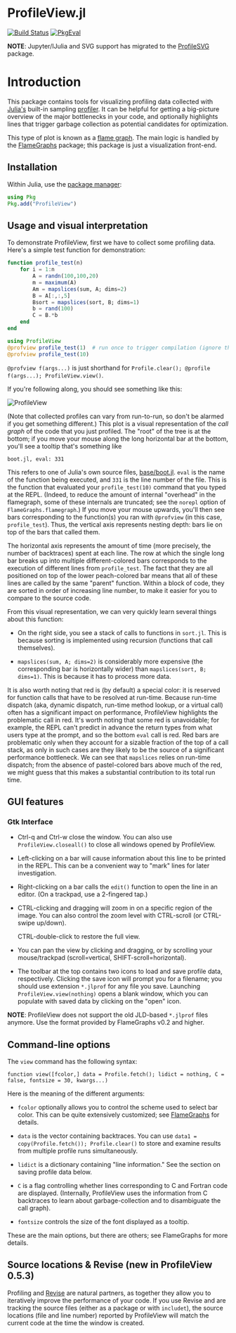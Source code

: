 # ProfileView.jl

[![Build Status](https://travis-ci.org/timholy/ProfileView.jl.svg)](https://travis-ci.org/timholy/ProfileView.jl)
[![PkgEval][pkgeval-img]][pkgeval-url]

**NOTE**: Jupyter/IJulia and SVG support has migrated to the [ProfileSVG](https://github.com/timholy/ProfileSVG.jl) package.

# Introduction

This package contains tools for visualizing profiling data collected with [Julia's][Julia] built-in sampling [profiler][Profiling]. It can be helpful for getting a big-picture overview of the major bottlenecks in your code, and optionally highlights lines that trigger garbage collection as potential candidates for optimization.

This type of plot is known as a [flame graph](https://github.com/brendangregg/FlameGraph).
The main logic is handled by the [FlameGraphs][FlameGraphs] package; this package is just a visualization front-end.

## Installation

Within Julia, use the [package manager][pkg]:
```julia
using Pkg
Pkg.add("ProfileView")
```

## Usage and visual interpretation

To demonstrate ProfileView, first we have to collect some profiling data. Here's a simple test function for demonstration:

```julia
function profile_test(n)
    for i = 1:n
        A = randn(100,100,20)
        m = maximum(A)
        Am = mapslices(sum, A; dims=2)
        B = A[:,:,5]
        Bsort = mapslices(sort, B; dims=1)
        b = rand(100)
        C = B.*b
    end
end

using ProfileView
@profview profile_test(1)  # run once to trigger compilation (ignore this one)
@profview profile_test(10)
```

`@profview f(args...)` is just shorthand for `Profile.clear(); @profile f(args...); ProfileView.view()`.

If you're following along, you should see something like this:

![ProfileView](readme_images/pv1.png)

(Note that collected profiles can vary from run-to-run, so don't be alarmed
if you get something different.)
This plot is a visual representation of the *call graph* of the code that you just profiled.
The "root" of the tree is at the bottom; if you move your mouse along the long horizontal
bar at the bottom, you'll see a tooltip that's something like
```
boot.jl, eval: 331
```
This refers to one of Julia's own source files, [base/boot.jl][bootjl].
`eval` is the name of the function being executed, and `331` is the line number of the file.
This is the function that evaluated your `profile_test(10)` command that you typed at the REPL.
(Indeed, to reduce the amount of internal "overhead" in the flamegraph, some of these internals are truncated; see the `norepl` option of `FlameGraphs.flamegraph`.)
If you move your mouse upwards, you'll then see bars corresponding to the function(s) you ran with `@profview` (in this case, `profile_test`).
Thus, the vertical axis represents nesting depth: bars lie on top of the bars that called them.

The horizontal axis represents the amount of time (more precisely, the
number of backtraces) spent at each line.  The row at which the single
long bar breaks up into multiple different-colored bars corresponds
to the execution of different lines from `profile_test`.
The fact that they are all positioned on top of the lower peach-colored bar means that all
of these lines are called by the same "parent" function. Within a
block of code, they are sorted in order of increasing line number, to
make it easier for you to compare to the source code.

From this visual representation, we can very quickly learn several things about this function:

- On the right side, you see a stack of calls to functions in `sort.jl`.
  This is because sorting is implemented using recursion (functions that call themselves).

- `mapslices(sum, A; dims=2)` is considerably more expensive (the corresponding bar is horizontally wider) than
  `mapslices(sort, B; dims=1)`. This is because it has to process more
  data.

It is also worth noting that red is (by default) a special color: it is reserved for function
calls that have to be resolved at run-time.
Because run-time dispatch (aka, dynamic dispatch, run-time method lookup, or
a virtual call) often has a significant
impact on performance, ProfileView highlights the problematic call in red. It's
worth noting that some red is unavoidable; for example, the REPL can't
predict in advance the return types from what users type at the
prompt, and so the bottom `eval` call is red.
Red bars are problematic only when they account for a sizable
fraction of the top of a call stack, as only in such cases are they likely to be
the source of a significant performance bottleneck.
We can see that `mapslices` relies on run-time dispatch;
from the absence of pastel-colored bars above much of the red, we
might guess that this makes a substantial contribution to its total run time.

## GUI features

### Gtk Interface

- Ctrl-q and Ctrl-w close the window. You can also use
  `ProfileView.closeall()` to close all windows opened by ProfileView.

- Left-clicking on a bar will cause information about this line to be
  printed in the REPL. This can be a convenient way to "mark" lines
  for later investigation.

- Right-clicking on a bar calls the `edit()` function to open the line
  in an editor.  (On a trackpad, use a 2-fingered tap.)

- CTRL-clicking and dragging will zoom in on a specific region of the image.  You
  can also control the zoom level with CTRL-scroll (or CTRL-swipe up/down).

  CTRL-double-click to restore the full view.

- You can pan the view by clicking and dragging, or by scrolling your
  mouse/trackpad (scroll=vertical, SHIFT-scroll=horizontal).

- The toolbar at the top contains two icons to load and save profile
  data, respectively.  Clicking the save icon will prompt you for a
  filename; you should use extension `*.jlprof` for any file you save.
  Launching `ProfileView.view(nothing)` opens a blank
  window, which you can populate with saved data by clicking on the
  "open" icon.

**NOTE**: ProfileView does not support the old JLD-based `*.jlprof` files anymore.
Use the format provided by FlameGraphs v0.2 and higher.

## Command-line options

The `view` command has the following syntax:
```
function view([fcolor,] data = Profile.fetch(); lidict = nothing, C = false, fontsize = 30, kwargs...)
```
Here is the meaning of the different arguments:

- `fcolor` optionally allows you to control the scheme used to select
  bar color. This can be quite extensively customized; see [FlameGraphs](https://timholy.github.io/FlameGraphs.jl/stable/) for details.

- `data` is the vector containing backtraces. You can use `data1 =
  copy(Profile.fetch()); Profile.clear()` to store and examine results
  from multiple profile runs simultaneously.

- `lidict` is a dictionary containing "line information."
  See the section on saving profile data below.

- `C` is a flag controlling whether lines corresponding to C and Fortran
  code are displayed. (Internally, ProfileView uses the information
  from C backtraces to learn about garbage-collection and to
  disambiguate the call graph).

- `fontsize` controls the size of the font displayed as a tooltip.

These are the main options, but there are others; see FlameGraphs for more details.

## Source locations & Revise (new in ProfileView 0.5.3)

Profiling and [Revise](https://github.com/timholy/Revise.jl) are natural partners,
as together they allow you to iteratively improve the performance of your code.
If you use Revise and are tracking the source files (either as a package or with `includet`),
the source locations (file and line number) reported by ProfileView
will match the current code at the time the window is created.


[Julia]: http://julialang.org "Julia"
[Profiling]: https://docs.julialang.org/en/latest/manual/profile/#Profiling-1
[FlameGraphs]: https://github.com/timholy/FlameGraphs.jl
[pkg]: https://docs.julialang.org/en/latest/stdlib/Pkg/
[bootjl]: https://github.com/JuliaLang/julia/blob/2e6715c045042e1c8ae9adc7a578340649b0ad5a/base/boot.jl#L330
[pkgeval-img]: https://juliaci.github.io/NanosoldierReports/pkgeval_badges/P/ProfileView.svg
[pkgeval-url]: https://juliaci.github.io/NanosoldierReports/pkgeval_badges/report.html
